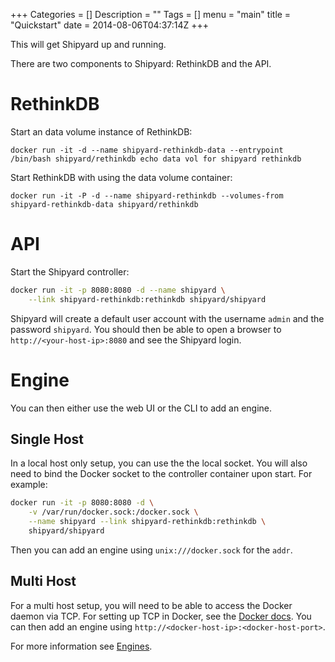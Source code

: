 +++
Categories = []
Description = ""
Tags = []
menu = "main"
title = "Quickstart"
date = 2014-08-06T04:37:14Z
+++

This will get Shipyard up and running.

There are two components to Shipyard: RethinkDB and the API.

# RethinkDB
Start an data volume instance of RethinkDB:

`docker run -it -d --name shipyard-rethinkdb-data --entrypoint /bin/bash shipyard/rethinkdb echo data vol for shipyard rethinkdb`

Start RethinkDB with using the data volume container:

`docker run -it -P -d --name shipyard-rethinkdb --volumes-from shipyard-rethinkdb-data shipyard/rethinkdb`

# API
Start the Shipyard controller:

```bash
docker run -it -p 8080:8080 -d --name shipyard \
    --link shipyard-rethinkdb:rethinkdb shipyard/shipyard
```

Shipyard will create a default user account with the username `admin` and the password `shipyard`.  You should then be able to open a browser to `http://<your-host-ip>:8080` and see the Shipyard login.

# Engine
You can then either use the web UI or the CLI to add an engine.  

## Single Host
In a local host only setup, you can use the the local socket.  You will also need to bind the Docker socket to the controller container upon start.  For example:

```bash
docker run -it -p 8080:8080 -d \
    -v /var/run/docker.sock:/docker.sock \
    --name shipyard --link shipyard-rethinkdb:rethinkdb \
    shipyard/shipyard
```

Then you can add an engine using `unix:///docker.sock` for the `addr`.

## Multi Host
For a multi host setup, you will need to be able to access the Docker daemon via TCP.  For setting up TCP in Docker, see the [Docker docs](https://docs.docker.com/articles/basics/).  You can then add an engine using `http://<docker-host-ip>:<docker-host-port>`.

For more information see [Engines](/docs/engines/).
